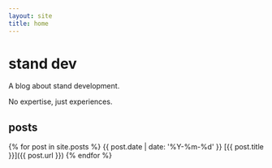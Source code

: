 ```yaml
---
layout: site
title: home
---
```


# stand dev

A blog about stand development.

No expertise, just experiences.

## posts

{% for post in site.posts %}
  {{ post.date | date: '%Y-%m-%d' }}  [{{ post.title }}]({{ post.url }})
{% endfor %}

